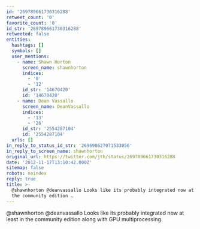 ```yaml
---
id: '269789661730316288'
retweet_count: '0'
favorite_count: '0'
id_str: '269789661730316288'
retweeted: false
entities:
  hashtags: []
  symbols: []
  user_mentions:
    - name: Shawn Horton
      screen_name: shawnhorton
      indices:
        - '0'
        - '12'
      id_str: '14670420'
      id: '14670420'
    - name: Dean Vassallo
      screen_name: DeanVassallo
      indices:
        - '13'
        - '26'
      id_str: '2554287104'
      id: '2554287104'
  urls: []
in_reply_to_status_id_str: '269698627071533056'
in_reply_to_screen_name: shawnhorton
original_url: https://twitter.com/jth/status/269789661730316288
date: '2012-11-17T13:10:42.000Z'
sitemap: false
robots: noindex
reply: true
title: >-
  @shawnhorton @deanvassallo Looks like its probably integrated now at least in
  the community edition …
---
```


@shawnhorton @deanvassallo Looks like its probably integrated now at least in the community edition along with GPU multiprocessing.
